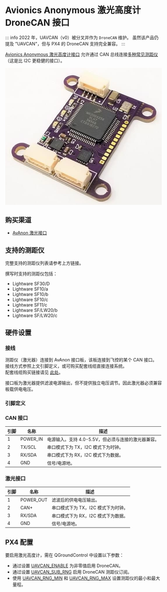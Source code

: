 # Avionics Anonymous 激光高度计 DroneCAN 接口

::: info
2022 年，UAVCAN（v0）被分叉并作为 `DroneCAN` 维护。
虽然该产品仍提及 "UAVCAN"，但与 PX4 的 DroneCAN 支持完全兼容。
:::

[Avionics Anonymous 激光高度计接口](https://www.tindie.com/products/avionicsanonymous/uavcan-laser-altimeter-interface/) 允许通过 CAN 总线连接[多种常见测距仪](#supported_rangefinders)（这是比 I2C 更稳健的接口）。

![Avionics Anonymous 激光高度计 DroneCAN 接口](../../assets/hardware/sensors/avionics_anon_uavcan_alt_interface/avionics_anon_altimeter_uavcan_interface.jpg)

## 购买渠道

- [AvAnon 激光接口](https://www.tindie.com/products/avionicsanonymous/uavcan-laser-altimeter-interface/)

<a id="supported_rangefinders"></a>

## 支持的测距仪

完整支持的测距仪列表请参考上方链接。

撰写时支持的测距仪包括：

- Lightware SF30/D
- Lightware SF10/a
- Lightware SF10/b
- Lightware SF10/c
- Lightware SF11/c
- Lightware SF/LW20/b
- Lightware SF/LW20/c

## 硬件设置

### 接线

测距仪（激光器）连接到 AvAnon 接口板，该板连接到飞控的某个 CAN 接口。  
接线方式参照上文引脚定义，或可购买配套线缆直接连接系统。  
配套线缆购买链接请见 [此处](https://www.tindie.com/products/avionicsanonymous/uavcan-laser-altimeter-interface/)。

接口板为激光器提供滤波电源输出，但不提供独立电压调节。因此激光器必须兼容板载供电电压。

### 引脚定义

### CAN 接口

| 引脚 | 名称      | 描述                                                                                             |
| ---- | --------- | ------------------------------------------------------------------------------------------------ |
| 1    | POWER_IN  | 电源输入。支持 4.0-5.5V，但必须与连接的激光器兼容。                                               |
| 2    | TX/SCL    | 串口模式下为 TX，I2C 模式下为时钟。                                                              |
| 3    | RX/SDA    | 串口模式下为 RX，I2C 模式下为数据。                                                              |
| 4    | GND       | 信号/电源地。                                                                                   |

### 激光接口

| 引脚 | 名称       | 描述                              |
| ---- | ---------- | --------------------------------- |
| 1    | POWER_OUT  | 滤波后的供电电压输出。            |
| 2    | CAN+       | 串口模式下为 TX，I2C 模式下为时钟。|
| 3    | RX/SDA     | 串口模式下为 RX，I2C 模式下为数据。|
| 4    | GND        | 信号/电源地。                     |

## PX4 配置

要启用激光高度计，需在 QGroundControl 中设置以下参数：

- 通过设置 [UAVCAN_ENABLE](../advanced_config/parameter_reference.md#UAVCAN_ENABLE) 为非零值启用 DroneCAN。
- 通过设置 [UAVCAN_SUB_RNG](../advanced_config/parameter_reference.md#UAVCAN_SUB_RNG) 启用 DroneCAN 测距仪订阅。
- 使用 [UAVCAN_RNG_MIN](../advanced_config/parameter_reference.md#UAVCAN_RNG_MIN) 和 [UAVCAN_RNG_MAX](../advanced_config/parameter_reference.md#UAVCAN_RNG_MAX) 设置测距仪的最小和最大量程。